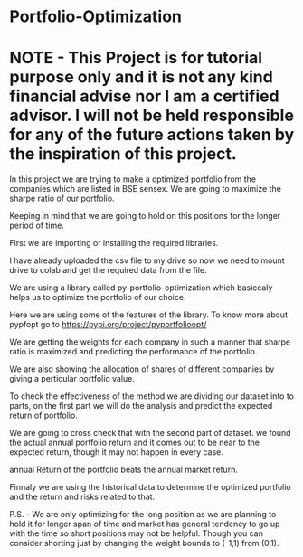 # Portfolio-Optimization

# NOTE - This Project is for tutorial purpose only and it is not any kind financial advise nor I am a certified advisor. I will not be held responsible for any of the future actions taken by the inspiration of this project.

In this project we are trying to make a optimized portfolio from the companies which are listed in BSE sensex. We are going to maximize the sharpe ratio of our portfolio.

Keeping in mind that we are going to hold on this positions for the longer period of time.

First we are importing or installing the required libraries.

I have already uploaded the csv file to my drive so now we need to mount drive to colab and get the required data from the file.

We are using a library called py-portfolio-optimization which basiccaly helps us to optimize the portfolio of our choice.

Here we are using some of the features of the library. To know more about pypfopt go to https://pypi.org/project/pyportfolioopt/

We are getting the weights for each company in such a manner that sharpe ratio is maximized and predicting the performance of the portfolio.

We are also showing the allocation of shares of different companies by giving a perticular portfolio value.

To check the effectiveness of the method we are dividing our dataset into to parts, on the first part we will do the analysis and predict the expected return of portfolio.

We are going to cross check that with the second part of dataset. we found the actual annual portfolio return and it comes out to be near to the expected return, though it may not happen in every case.

annual Return of the portfolio beats the annual market return.

Finnaly we are using the historical data to determine the optimized portfolio and the return and risks related to that.

P.S. - We are only optimizing for the long position as we are planning to hold it for longer span of time and market has general tendency to go up with the time so short positions may not be helpful. Though you can consider shorting just by changing the weight bounds to (-1,1) from (0,1).
